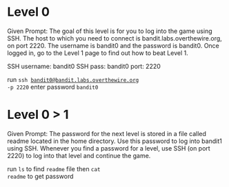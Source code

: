 # Level 0 
Given Prompt: The goal of this level is for you to log into the game using SSH. The host to which you need to connect is bandit.labs.overthewire.org, on port 2220. The username is bandit0 and the password is bandit0. Once logged in, go to the Level 1 page to find out how to beat Level 1.

SSH username: bandit0
SSH pass: bandit0
port: 2220

run <code>ssh bandit0@bandit.labs.overthewire.org -p 2220</code>
enter password <code>bandit0</code>


# Level 0 > 1
Given Prompt: The password for the next level is stored in a file called readme located in the home directory. Use this password to log into bandit1 using SSH. Whenever you find a password for a level, use SSH (on port 2220) to log into that level and continue the game.

run <code>ls</code> to find <code>readme</code> file
then <code>cat readme</code> to get password